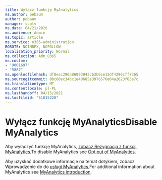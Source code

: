 ```yaml
---
title: Wyłącz funkcję MyAnalytics
ms.author: pebaum
author: pebaum
manager: scotv
ms.date: 04/21/2020
ms.audience: Admin
ms.topic: article
ms.service: o365-administration
ROBOTS: NOINDEX, NOFOLLOW
localization_priority: Normal
ms.collection: Adm_O365
ms.custom:
- "9001697"
- "5887"
ms.openlocfilehash: df8eac296a86093943cb3b6ce13df4296cff7365
ms.sourcegitcommit: 8bc60ec34bc1e40685e3976576e04a2623f63a7c
ms.translationtype: MT
ms.contentlocale: pl-PL
ms.lasthandoff: 04/15/2021
ms.locfileid: "51815220"
---
```

# <a name="disable-myanalytics"></a><span data-ttu-id="aa685-102">Wyłącz funkcję MyAnalytics</span><span class="sxs-lookup"><span data-stu-id="aa685-102">Disable MyAnalytics</span></span>

<span data-ttu-id="aa685-103">Aby wyłączyć funkcję MyAnalytics, [zobacz Rezygnacja z funkcji MyAnalytics.](https://docs.microsoft.com/workplace-analytics/myanalytics/use/opt-out-of-mya)</span><span class="sxs-lookup"><span data-stu-id="aa685-103">To disable MyAnalytics see [Opt out of MyAnalytics](https://docs.microsoft.com/workplace-analytics/myanalytics/use/opt-out-of-mya).</span></span> 

<span data-ttu-id="aa685-104">Aby uzyskać dodatkowe informacje na temat dotykiem, zobacz Wprowadzenie do do [usługi MyAnalytics.](https://docs.microsoft.com/workplace-analytics/myanalytics/mya-landing-page)</span><span class="sxs-lookup"><span data-stu-id="aa685-104">For additional information about MyAnalytics see [MyAnalytics introduction](https://docs.microsoft.com/workplace-analytics/myanalytics/mya-landing-page).</span></span>
